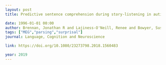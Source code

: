 ```yaml
---
layout: post
title: Predictive sentence comprehension during story-listening in autism spectrum disorder

date: 1996-01-01 00:00
author: Brennan, Jonathan R and Lajiness-O'Neill, Renee and Bowyer, Susan and Kovelman, Ioulia and Hale, John T
tags: ["MEG","parsing","surprisal"]
journal: Language, Cognition and Neuroscience

link: https://doi.org/10.1080/23273798.2018.1560483

year: 2019
---
```

